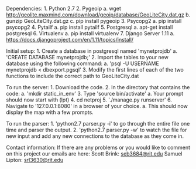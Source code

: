 Dependencies:
	1. Python 2.7
	2. Pygeoip
		a. wget http://geolite.maxmind.com/download/geoip/database/GeoLiteCity.dat.gz
		b. gunzip GeoLiteCity.dat.gz
		c. pip install pygeoip
	3. Psycopg2
		a. pip install psycopg2
	4. Pytailf
		a. pip install pytailf
	5. Postgresql
		a. apt-get install postgresql
	6. Virtualenv
		a. pip install virtualenv
	7. Django Server 1.11
		a. https://docs.djangoproject.com/en/1.11/topics/install/

Initial setup:
	1. Create a database in postgresql named 'mynetprojdb'
		a. 'CREATE DATABASE mynetprojdb;'
	2. Import the tables to your new database using the following command:
		a. 'psql -U USERNAME mynetprojdb < dbexport.pgsql'
	3. Modify the first lines of each of the two functions to include the correct path to GeoLiteCity.dat
	 
To run the server:
	1. Download the code.
	2. In the directory that contains the code:
		a. 'mkdir static_in_env'
	3. Type 'source bin/activate'
		a. Your prompt should now start with (lpt)
	4. cd netproj
	5. './manage.py runserver'
	6. Navigate to '127.0.0.1:8080' in a browser of your choice.
		a. This should now display the map with a few prompts.

To run the parser:
	1. 'python2.7 parser.py -i' to go through the entire file one time and parser the output.
	2. 'python2.7 parser.py -w' to watch the file for new input and add any new connections to the database as they come in. 

Contact information:
	If there are any problems or you would like to comment on this project our emails are here:
		Scott Brink: seb3684@rit.edu
		Samuel Lipton: srl3630@rit.edu
